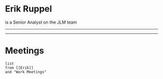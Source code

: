# Erik Ruppel
is a Senior Analyst
on the JLM team

---


---
# Meetings
```dataview
list
from [[Erik]]
and "Work Meetings"
```